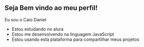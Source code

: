 ## Seja Bem vindo ao meu perfil!

Eu sou o Caio Daniel

* Estou estudando no alura
* Estou me desenvolvendo na linguagem JavaScript
* Estou usando esta plataforma para compartilhar meus projetos
